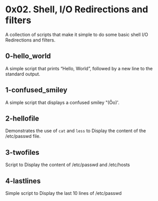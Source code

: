 # 0x02. Shell, I/O Redirections and filters
A collection of scripts that make it simple to do some basic shell I/O Redirections and filters.

## 0-hello_world
A simple script that prints “Hello, World”, followed by a new line to the standard output.
## 1-confused_smiley
A simple  script that displays a confused smiley "(Ôo)'.
## 2-hellofile
Demonstrates the use of `cat` and `less` to Display the content of the /etc/passwd file.
## 3-twofiles
Script to Display the content of /etc/passwd and /etc/hosts
## 4-lastlines
Simple script to Display the last 10 lines of /etc/passwd